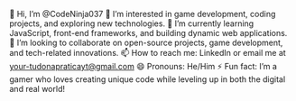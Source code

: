 👋 Hi, I’m @CodeNinja037
👀 I’m interested in game development, coding projects, and exploring new technologies.
🌱 I’m currently learning JavaScript, front-end frameworks, and building dynamic web applications.
💞️ I’m looking to collaborate on open-source projects, game development, and tech-related innovations.
📫 How to reach me: LinkedIn or email me at your-tudonapraticayt@gmail.com
😄 Pronouns: He/Him 
⚡ Fun fact: I’m a gamer who loves creating unique code while leveling up in both the digital and real world!
<!---
CodeNinja037/CodeNinja037 is a ✨ special ✨ repository because its `README.md` (this file) appears on your GitHub profile.
You can click the Preview link to take a look at your changes.
--->
